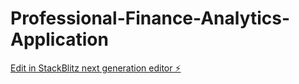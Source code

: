 # Professional-Finance-Analytics-Application

[Edit in StackBlitz next generation editor ⚡️](https://stackblitz.com/~/github.com/haidarnurudin/Professional-Finance-Analytics-Application)